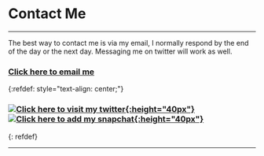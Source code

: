 # Contact Me
* * *
The best way to contact me is via my email, I normally respond by the end of the day or the next day. Messaging me on twitter will work as well.
### [Click here to email me](mailto://limor.jordan@gmail.com "My Email")
{:refdef: style="text-align: center;"}
### [![Click here to visit my twitter](https://upload.wikimedia.org/wikipedia/en/9/9f/Twitter_bird_logo_2012.svg){:height="40px"}](https://twitter.com/chilaxan1 "My Twitter") [![Click here to add my snapchat](https://upload.wikimedia.org/wikipedia/en/c/c4/Snapchat_logo.svg){:height="40px"}](https://www.snapchat.com/add/jlimor904 "My Snapchat")
{: refdef}
* * *
